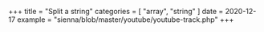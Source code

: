 +++
title = "Split a string"
categories = [ "array", "string" ]
date = 2020-12-17
example = "sienna/blob/master/youtube/youtube-track.php"
+++
